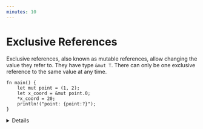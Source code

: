 ```yaml
---
minutes: 10
---
```


# Exclusive References

Exclusive references, also known as mutable references, allow changing the value
they refer to. They have type `&mut T`. There can only be one exclusive reference
to the same value at any time.

```rust,editable
fn main() {
    let mut point = (1, 2);
    let x_coord = &mut point.0;
    *x_coord = 20;
    println!("point: {point:?}");
}
```

<details>

Key points:

- "Exclusive" means that only this reference can be used to access the value. No
  other references (shared or exclusive) can exist at the same time, and the
  referenced value cannot be accessed while the exclusive reference exists. Try
  making an `&point.0` or changing `point.0` while `x_coord` is alive.

- Be sure to note the difference between `let mut x_coord: &i32` and
  `let x_coord: &mut i32`. The first one represents a shared reference which can
  be bound to different values, while the second represents an exclusive
  reference to a mutable value.

</details>
